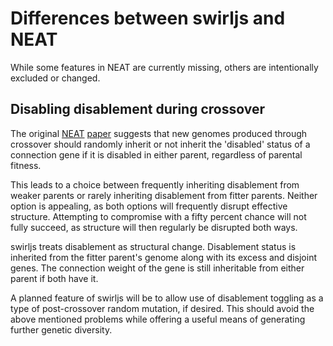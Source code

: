 # Differences between swirljs and NEAT

While some features in NEAT are currently missing, others are intentionally
excluded or changed.

## Disabling disablement during crossover

The original [NEAT](http://www.cs.ucf.edu/~kstanley/neat.html)
[paper](http://nn.cs.utexas.edu/downloads/papers/stanley.ec02.pdf) suggests
that new genomes produced through crossover should randomly inherit or not
inherit the 'disabled' status of a connection gene if it is disabled in either
parent, regardless of parental fitness.

This leads to a choice between frequently inheriting disablement from weaker
parents or rarely inheriting disablement from fitter parents.
Neither option is appealing, as both options will frequently disrupt effective
structure.
Attempting to compromise with a fifty percent chance will not fully succeed, as
structure will then regularly be disrupted both ways.

swirljs treats disablement as structural change.
Disablement status is inherited from the fitter parent's genome along with its
excess and disjoint genes.
The connection weight of the gene is still inheritable from either parent if
both have it.

A planned feature of swirljs will be to allow use of disablement toggling as a
type of post-crossover random mutation, if desired.
This should avoid the above mentioned problems while offering a useful means of
generating further genetic diversity.

